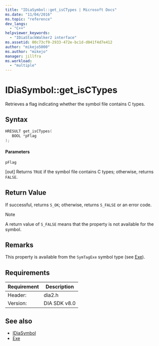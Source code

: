 ```yaml
---
title: "IDiaSymbol::get_isCTypes | Microsoft Docs"
ms.date: "11/04/2016"
ms.topic: "reference"
dev_langs:
  - "C++"
helpviewer_keywords:
  - "IDiaStackWalker2 interface"
ms.assetid: 00c73cf9-2933-472e-bc1d-d041f4d7e412
author: "mikejo5000"
ms.author: "mikejo"
manager: jillfra
ms.workload:
  - "multiple"
---
```

# IDiaSymbol::get_isCTypes
Retrieves a flag indicating whether the symbol file contains C types.

## Syntax

```C++
HRESULT get_isCTypes(
   BOOL *pFlag
);
```

#### Parameters
 `pFlag`

[out] Returns `TRUE` if the symbol file contains C types; otherwise, returns `FALSE`.

## Return Value
 If successful, returns `S_OK`; otherwise, returns `S_FALSE` or an error code.

> [!NOTE]
> A return value of `S_FALSE` means that the property is not available for the symbol.

## Remarks
 This property is available from the `SymTagExe` symbol type (see [Exe](../../debugger/debug-interface-access/exe.md)).

## Requirements

|Requirement|Description|
|-----------------|-----------------|
|Header:|dia2.h|
|Version:|DIA SDK v8.0|

## See also
- [IDiaSymbol](../../debugger/debug-interface-access/idiasymbol.md)
- [Exe](../../debugger/debug-interface-access/exe.md)